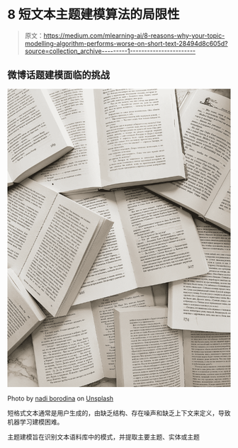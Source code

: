 # 8 短文本主题建模算法的局限性

> 原文：<https://medium.com/mlearning-ai/8-reasons-why-your-topic-modelling-algorithm-performs-worse-on-short-text-28494d8c605d?source=collection_archive---------1----------------------->

## 微博话题建模面临的挑战

![](img/7f7db3913bd250cdc8173df91262bae4.png)

Photo by [nadi borodina](https://unsplash.com/@borodinanadi?utm_source=medium&utm_medium=referral) on [Unsplash](https://unsplash.com?utm_source=medium&utm_medium=referral)

短格式文本通常是用户生成的，由缺乏结构、存在噪声和缺乏上下文来定义，导致机器学习建模困难。

主题建模旨在识别文本语料库中的模式，并提取主要主题、实体或主题